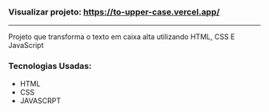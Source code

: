### Visualizar projeto: https://to-upper-case.vercel.app/
*******

Projeto que transforma o texto em caixa alta utilizando HTML, CSS E JavaScript

### Tecnologias Usadas:
- HTML
- CSS
- JAVASCRPT
